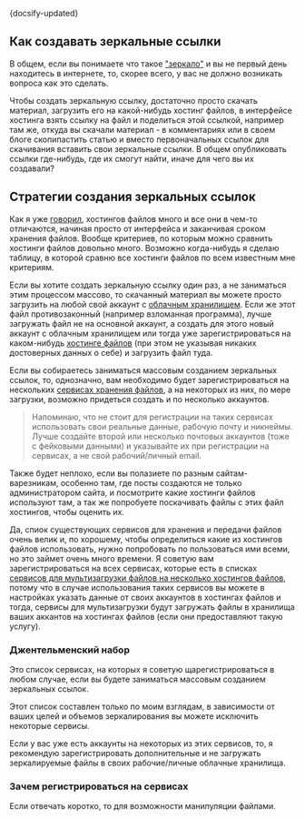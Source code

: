 {docsify-updated}

## Как создавать зеркальные ссылки

В общем, если вы понимаете что такое ["зеркало"](/ru-RU/introduction?id=%d0%a2%d0%b5%d1%80%d0%bc%d0%b8%d0%bd%d0%be%d0%bb%d0%be%d0%b3%d0%b8%d1%8f) и вы не первый день находитесь в интернете, то, скорее всего, у вас не должно возникать вопроса как это сделать.

Чтобы создать зеркальную ссылку, достаточно просто скачать материал, загрузить его на какой-нибудь хостинг файлов, в интерфейсе хостинга взять ссылку на файл и поделиться этой ссылкой, например там же, откуда вы скачали материал - в комментариях или в своем блоге скопипастить статью и вместо первоначальных ссылок для скачивания вставить свои зеркальные ссылки. В общем опубликовать ссылки где-нибудь, где их смогут найти, иначе для чего вы их создавали?

## Стратегии создания зеркальных ссылок

Как я уже [говорил](/ru-RU/introduction?id=%d0%9e-%d0%b7%d0%b5%d1%80%d0%ba%d0%b0%d0%bb%d0%b8%d1%80%d0%be%d0%b2%d0%b0%d0%bd%d0%b8%d0%b8), хостингов файлов много и все они в чем-то отличаются, начиная просто от интерфейса и заканчивая сроком хранения файлов. Вообще критериев, по которым можно сравнить хостинги файлов довольно много. Возможно когда-нибудь я сделаю таблицу, в которой сравню все хостинги файлов по всем известным мне критериям.

Если вы хотите создать зеркальную ссылку один раз, а не заниматься этим процессом массово, то скачанный материал вы можете просто загрузить на любой свой аккаунт с [облачным хранилищем](/ru-RU/files-hostings-list?id=%d0%9e%d0%b1%d0%bb%d0%b0%d1%87%d0%bd%d1%8b%d0%b5-%d1%85%d1%80%d0%b0%d0%bd%d0%b8%d0%bb%d0%b8%d1%89%d0%b0). Если же этот файл противозаконный (например взломанная программа), лучше загружать файл не на основной аккаунт, а создать для этого новый аккаунт с облачным хранилищем или тогда уже зарегистрироваться на каком-нибудь [хостинге файлов](/ru-RU/files-hostings-list) (при этом не указывая никаких достоверных данных о себе) и загрузить файл туда.

Если вы собираетесь заниматься массовым созданием зеркальных ссылок, то, однозначно, вам необходимо будет зарегистрироваться на нескольких [сервисах хранения файлов](/ru-RU/files-hostings-list), а на некоторых из них, по мере загрузки, возможно придеться создать и по несколько аккаунтов.

> Напоминаю, что не стоит для регистрации на таких сервисах использовать свои реальные данные, рабочую почту и никнеймы. Лучше создайте второй или несколько почтовых аккаунтов (тоже с фейковыми данными) и указывайте их при регистрации на сервисах, а не свой рабочий/личный email.

Также будет неплохо, если вы полазиете по разным сайтам-варезникам, особенно там, где посты создаются не только администратором сайта, и посмотрите какие хостинги файлов используют там, а так же попробуете поскачивать файлы с этих файл хостингов, чтобы оценить их.

Да, спиок существующих сервисов для хранения и передачи файлов очень велик и, по хорошему, чтобы определиться какие из хостингов файлов использовать, нужно попробовать по пользоваться ими всеми, но это займет очень много времени. Я советую вам зарегистрироваться на всех сервисах, которые есть в списках [сервисов для мультизагрузки файлов на несколько хостингов файлов](http://localhost:3000/#/ru-RU/files-hostings-list?id=%d0%a1%d0%b5%d1%80%d0%b2%d0%b8%d1%81%d1%8b-%d0%b4%d0%bb%d1%8f-%d0%bc%d1%83%d0%bb%d1%8c%d1%82%d0%b8%d0%b7%d0%b0%d0%b3%d1%80%d1%83%d0%b7%d0%ba%d0%b8-%d1%84%d0%b0%d0%b9%d0%bb%d0%be%d0%b2-%d0%bd%d0%b0-%d0%bd%d0%b5%d1%81%d0%ba%d0%be%d0%bb%d1%8c%d0%ba%d0%be-%d1%85%d0%be%d1%81%d1%82%d0%b8%d0%bd%d0%b3%d0%be%d0%b2-%d1%84%d0%b0%d0%b9%d0%bb%d0%be%d0%b2), потому что в случае использования таких сервисов вы можете в настройках указать данные от своих аккаунтов в хостингах файлов и тогда, сервисы для мультизагрузки будут загружать файлы в хранилища ваших аккантов на хостингах файлов (если они предоставляют такую услугу).

### Джентельменский набор

Это список сервисах, на которых я советую щарегистрироваться в любом случае, если вы будете заниматься массовым созданием зеркальных ссылок.

Этот список составлен только по моим взглядам, в зависимости от ваших целей и объемов зеркалирования вы можете исключить некоторые сервисы.

Если у вас уже есть аккаунты на некоторых из этих сервисов, то, я рекомендую зарегистрировать дополнительные и не загружать зеркалируемые файлы в своих рабочие/личные облачные хранилища.

### Зачем регистрироваться на сервисах

Если отвечать коротко, то для возможности манипуляции файлами.
